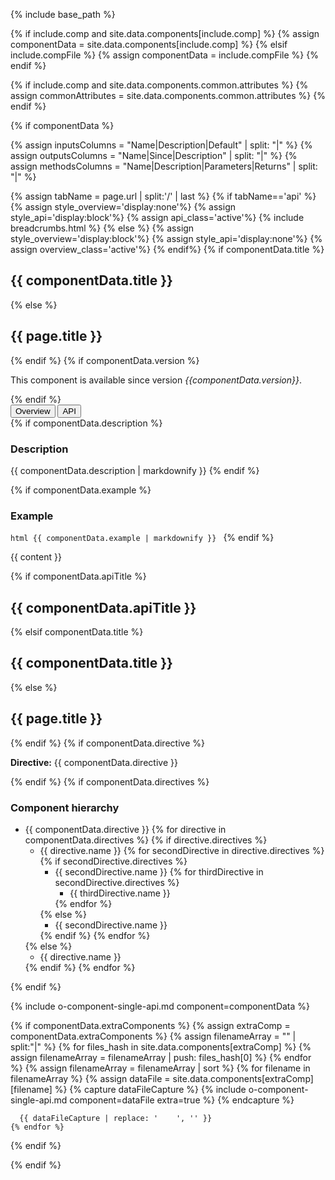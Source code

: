 {% include base_path %}

{% if include.comp and site.data.components[include.comp] %}
  {% assign componentData = site.data.components[include.comp] %}
{% elsif include.compFile %}
  {% assign componentData = include.compFile %}
{% endif %}

{% if include.comp and site.data.components.common.attributes %}
  {% assign commonAttributes = site.data.components.common.attributes %}
{% endif %}

{% if componentData %}

{% assign inputsColumns = "Name|Description|Default" | split: "|" %}
{% assign outputsColumns = "Name|Since|Description" | split: "|" %}
{% assign methodsColumns = "Name|Description|Parameters|Returns" | split: "|" %}

<script type="text/javascript">

  function openTab(evt, tabName) {
    var url="{{base_path}}{{page.url}}";
    url+='/../'+tabName;
    var loc_array = document.location.href.split('/');
    if (loc_array[loc_array.length - 1] !== tabName) {
      window.location.href=url;
    }

  }
</script>

{% assign tabName = page.url | split:'/' | last %}
{% if tabName=='api' %}
  {% assign style_overview='display:none'%}
  {% assign style_api='display:block'%}
  {% assign api_class='active'%}
  {% include breadcrumbs.html %}
{% else %}
  {% assign style_overview='display:block'%}
  {% assign style_api='display:none'%}
  {% assign overview_class='active'%}
{% endif%}
{% if componentData.title %}
  <h2 id="{{componentData.title}}" >{{ componentData.title }}</h2>
  {% else %}
  <h2 id="{{page.title}}" >{{ page.title }}</h2>
{% endif %}
 {% if componentData.version %}
 <p> This component is available since version <i>{{componentData.version}}</i>.</p>
 {% endif %}

<!-- Tab links -->
<div class="o-tab">
  <button class="o-tablinks {{overview_class}}"  onclick="openTab(event, 'overview')">Overview</button>
  <button class="o-tablinks {{api_class}}" onclick="openTab(event, 'api')">API</button>
</div>

<!-- OVERVIEW -->
<div id="overview" class="o-tabcontent" style="{{style_overview}}">
  {% if componentData.description %}
    <h3>Description</h3>
    {{ componentData.description | markdownify }}
  {% endif %}


  {% if componentData.example %}
    <h3 class="grey-color">Example</h3>
    ```html
      {{ componentData.example | markdownify }}
    ```
  {% endif %}

  {{ content }}
</div>

<!-- API -->
<div id="api" class="o-tabcontent" style="{{style_api}}">

  {% if componentData.apiTitle %}
    <h2 id="{{componentData.apiTitle}}" >{{ componentData.apiTitle }}</h2>
  {% elsif componentData.title %}
    <h2 id="{{componentData.title}}" >{{ componentData.title }}</h2>
  {% else %}
    <h2 id="{{page.title}}" >{{ page.title }}</h2>
  {% endif %}
  {% if componentData.directive %}
    <p><strong class="grey-color" id="{{componentData.directive}}">Directive:</strong> {{ componentData.directive }}</p>
  {% endif %}
  {% if componentData.directives %}
    <h3>Component hierarchy</h3>
    <div class="multicolumnright jstreeloader">
      <ul>
        <li data-jstree='{"disabled":true, "opened":true, "icon":"{{ base_path }}/assets/jstree/html.png"}'>
          {{ componentData.directive }}
          {% for directive in componentData.directives %}
            {% if directive.directives %}
              <ul>
                <li data-jstree='{"disabled":true, "opened":true, "icon":"{{ base_path }}/assets/jstree/html.png"}'>{{ directive.name }}
                  {% for secondDirective in directive.directives %}
                    {% if secondDirective.directives %}
                      <ul>
                        <li data-jstree='{"disabled":true, "opened":true, "icon":"{{ base_path }}/assets/jstree/html.png"}'>{{ secondDirective.name }}
                          {% for thirdDirective in secondDirective.directives %}
                            <ul>
                              <li data-jstree='{"disabled":true, "icon":"{{ base_path }}/assets/jstree/html.png"}'>{{ thirdDirective.name }}</li>
                            </ul>
                          {% endfor %}
                        </li>
                      </ul>
                    {% else %}
                      <ul>
                        <li data-jstree='{"disabled":true, "icon":"{{ base_path }}/assets/jstree/html.png"}'>{{ secondDirective.name }}</li>
                      </ul>
                    {% endif %}
                  {% endfor %}
                </li>
              </ul>
            {% else %}
              <ul>
                <li data-jstree='{"disabled":true, "icon":"{{ base_path }}/assets/jstree/html.png"}'>{{ directive.name }}</li>
              </ul>
            {% endif %}
          {% endfor %}
        </li>
      </ul>
    </div>
  {% endif %}


  {% include o-component-single-api.md component=componentData %}

  {% if componentData.extraComponents %}
  {% assign extraComp = componentData.extraComponents %}
    {% assign filenameArray = "" | split:"|"  %}
    {% for files_hash in site.data.components[extraComp] %}
      {% assign filenameArray = filenameArray | push: files_hash[0] %}
    {% endfor %}
    {% assign filenameArray = filenameArray | sort %}
    {% for filename in filenameArray %}
      {% assign dataFile = site.data.components[extraComp][filename] %}
      {% capture dataFileCapture %}
        {% include o-component-single-api.md component=dataFile extra=true %}
      {% endcapture %}

      {{ dataFileCapture | replace: '    ', '' }}
    {% endfor %}
  {% endif %}

</div>
{% endif %}
